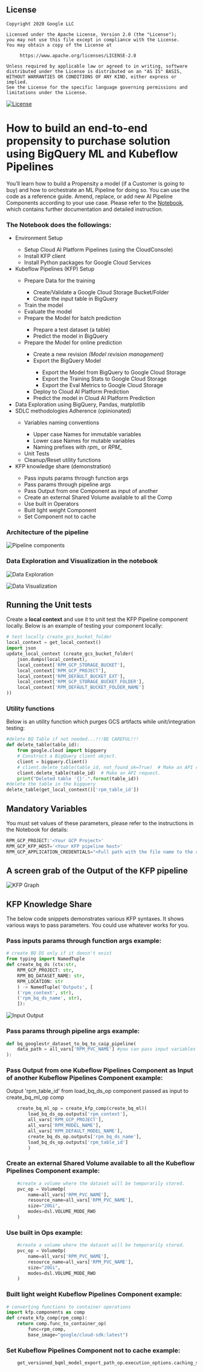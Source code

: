 ## License
```
Copyright 2020 Google LLC

Licensed under the Apache License, Version 2.0 (the "License");
you may not use this file except in compliance with the License.
You may obtain a copy of the License at

     https://www.apache.org/licenses/LICENSE-2.0

Unless required by applicable law or agreed to in writing, software
distributed under the License is distributed on an "AS IS" BASIS,
WITHOUT WARRANTIES OR CONDITIONS OF ANY KIND, either express or implied.
See the License for the specific language governing permissions and
limitations under the License.
```
[![License](https://img.shields.io/badge/License-Apache%202.0-blue.svg)](LICENSE)

# How to build an end-to-end propensity to purchase solution using BigQuery ML and Kubeflow Pipelines
You’ll learn how to build a Propensity a model (if a Customer is going to buy) and how to orchestrate an ML Pipeline for doing so. You can use the code as a reference guide. Amend, replace, or add new AI Pipeline Components according to your use case. Please refer to the [Notebook](bqml_kfp_retail_propensity_to_purchase.ipynb), which contains further documentation and detailed instruction.


### The Notebook does the followings:
<ul>
    <li>Environment Setup</li>
    <ul>
        <li>Setup Cloud AI Platform Pipelines (using the CloudConsole)</li>
        <li>Install KFP client</li>
        <li>Install Python packages for Google Cloud Services</li>
    </ul>
    <li>Kubeflow Pipelines (KFP) Setup</li>
    <ul>
        <li>Prepare Data for the training</li>
        <ul>
            <li>Create/Validate a Google Cloud Storage Bucket/Folder</li>
            <li>Create the input table in BigQuery</li>
        </ul>
        <li>Train the model</li>
        <li>Evaluate the model</li>
        <li>Prepare the Model for batch prediction</li>
        <ul>
            <li>Prepare a test dataset (a table)</li>
            <li>Predict the model in BigQuery</li>
        </ul>
        <li>Prepare the Model for online prediction</li>
        <ul>
            <li>Create a new revision <i>(Model revision management)</i></li>
            <li>Export the BigQuery Model</li>
            <ul>
                <li>Export the Model from BigQuery to Google Cloud Storage</li>
                <li>Export the Training Stats to Google Cloud Storage</li>
                <li>Export the Eval Metrics to Google Cloud Storage</li>
            </ul>
            <li>Deploy to Cloud AI Platform Prediction</li>
            <li>Predict the model in Cloud AI Platform Prediction</li>
        </ul>
    </ul>
    <li>Data Exploration using BigQuery, Pandas, matplotlib</li>
    <li>SDLC methodologies Adherence (opinionated)</li>
        <ul>
            <li>Variables naming conventions</li>
            <ul>
                <li>Upper case Names for immutable variables</li>
                <li>Lower case Names for mutable variables</li>
                <li>Naming prefixes with <i>rpm_</i> or <i>RPM_</i></li>
            </ul>
            <li>Unit Tests</li>
            <li>Cleanup/Reset utility functions</li>
        </ul>
    <li>KFP knowledge share (demonstration)</li>
        <ul>
            <li>Pass inputs params through function args</li>
            <li>Pass params through pipeline args</li>
            <li>Pass Output from one Component as input of another</li>
            <li>Create an external Shared Volume available to all the Comp</li>
            <li>Use built in Operators</li>
            <li>Built light weight Component</li>
            <li>Set Component not to cache</li>
        </ul>
</ul>

### Architecture of the pipeline
![Pipeline components](images/MLOPs-Pipeline-Architecture.png?raw=true "Architecture of the Pipeline")

### Data Exploration and Visualization in the notebook

![Data Exploration](images/DataExploration.png?raw=true "Data Exploration")

![Data Visualization](images/DataVisualization.png?raw=true "Data Visualization")

## Running the Unit tests

Create a <b>local context</b> and use it to unit test the KFP Pipeline component locally. Below is an example of testing your component locally:
```python
# test locally create_gcs_bucket_folder
local_context = get_local_context()
import json
update_local_context (create_gcs_bucket_folder(
    json.dumps(local_context),
    local_context['RPM_GCP_STORAGE_BUCKET'],
    local_context['RPM_GCP_PROJECT'],
    local_context['RPM_DEFAULT_BUCKET_EXT'],
    local_context['RPM_GCP_STORAGE_BUCKET_FOLDER'],
    local_context['RPM_DEFAULT_BUCKET_FOLDER_NAME']
))
```

### Utility functions

Below is an utility function which purges GCS artifacts while unit/integration testing:

```python
#delete BQ Table if not needed...!!!BE CAREFUL!!!
def delete_table(table_id):
    from google.cloud import bigquery
    # Construct a BigQuery client object.
    client = bigquery.Client()
    # client.delete_table(table_id, not_found_ok=True)  # Make an API request.
    client.delete_table(table_id)  # Make an API request.
    print("Deleted table '{}'.".format(table_id))
#delete the table in the bigquery
delete_table(get_local_context()['rpm_table_id'])
```

## Mandatory Variables

You must set values of these parameters, please refer to the instructions in the Notebook for details:
```python
RPM_GCP_PROJECT:'<Your GCP Project>'
RPM_GCP_KFP_HOST='<Your KFP pipeline host>'
RPM_GCP_APPLICATION_CREDENTIALS="<Full path with the file name to the above downloaded json file>"
```

## A screen grab of the Output of the KFP pipeline
![KFP Graph](images/KFP-Graph.png?raw=true "KFP Graph")

## KFP Knowledge Share

The below code snippets demonstrates various KFP syntaxes. It shows various ways to pass parameters. You could use whatever works for you.

### Pass inputs params through function args example:
```python
# create BQ DS only if it doesn't exist
from typing import NamedTuple
def create_bq_ds (ctx:str, 
    RPM_GCP_PROJECT: str,
    RPM_BQ_DATASET_NAME: str, 
    RPM_LOCATION: str
    ) -> NamedTuple('Outputs', [
    ('rpm_context', str), 
    ('rpm_bq_ds_name', str), 
    ]):
```
![Input Output](images/KFP-Function_Params.png?raw=true "Input Output")

### Pass params through pipeline args example:
```python
def bq_googlestr_dataset_to_bq_to_caip_pipeline(
    data_path = all_vars['RPM_PVC_NAME'] #you can pass input variables
):
```

### Pass Output from one Kubeflow Pipelines Component as Input of another Kubeflow Pipelines Component example:
Output 'rpm_table_id' from load_bq_ds_op component passed as input to create_bq_ml_op comp
```python
    create_bq_ml_op = create_kfp_comp(create_bq_ml)(
        load_bq_ds_op.outputs['rpm_context'],
        all_vars['RPM_GCP_PROJECT'],
        all_vars['RPM_MODEL_NAME'],
        all_vars['RPM_DEFAULT_MODEL_NAME'],
        create_bq_ds_op.outputs['rpm_bq_ds_name'],
        load_bq_ds_op.outputs['rpm_table_id']
        )
```

### Create an external Shared Volume available to all the Kubeflow Pipelines Component example:
``` python
    #create a volume where the dataset will be temporarily stored.
    pvc_op = VolumeOp(
        name=all_vars['RPM_PVC_NAME'],
        resource_name=all_vars['RPM_PVC_NAME'],
        size="20Gi",
        modes=dsl.VOLUME_MODE_RWO
    )
```

### Use built in Ops example:
``` python
    #create a volume where the dataset will be temporarily stored.
    pvc_op = VolumeOp(
        name=all_vars['RPM_PVC_NAME'],
        resource_name=all_vars['RPM_PVC_NAME'],
        size="20Gi",
        modes=dsl.VOLUME_MODE_RWO
    )
```

### Built light weight Kubeflow Pipelines Component example:
``` python
# converting functions to container operations
import kfp.components as comp
def create_kfp_comp(rpm_comp):
    return comp.func_to_container_op(
        func=rpm_comp, 
        base_image="google/cloud-sdk:latest")
```

### Set Kubeflow Pipelines Component not to cache example:
```python
    get_versioned_bqml_model_export_path_op.execution_options.caching_strategy.max_cache_staleness = "P0D"
```

